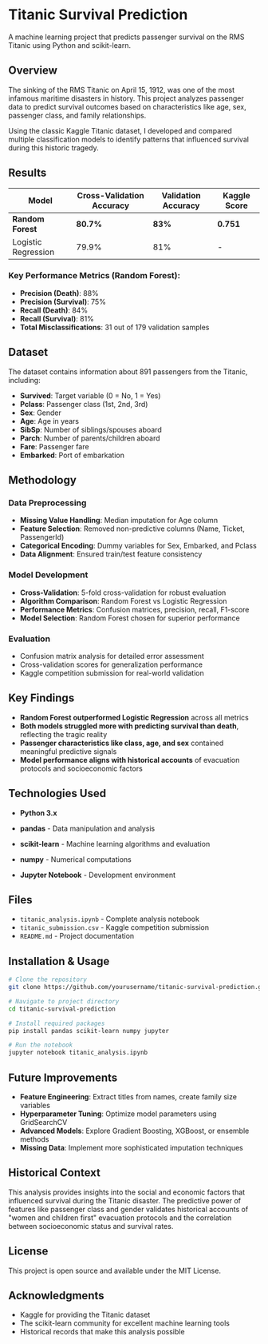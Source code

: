 # Titanic Survival Prediction

A machine learning project that predicts passenger survival on the RMS Titanic using Python and scikit-learn.

## Overview

The sinking of the RMS Titanic on April 15, 1912, was one of the most infamous maritime disasters in history. This project analyzes passenger data to predict survival outcomes based on characteristics like age, sex, passenger class, and family relationships.

Using the classic Kaggle Titanic dataset, I developed and compared multiple classification models to identify patterns that influenced survival during this historic tragedy.

## Results

| Model | Cross-Validation Accuracy | Validation Accuracy | Kaggle Score |
|-------|--------------------------|-------------------|--------------|
| **Random Forest** | **80.7%** | **83%** | **0.751** |
| Logistic Regression | 79.9% | 81% | - |

### Key Performance Metrics (Random Forest):
- **Precision (Death)**: 88%
- **Precision (Survival)**: 75% 
- **Recall (Death)**: 84%
- **Recall (Survival)**: 81%
- **Total Misclassifications**: 31 out of 179 validation samples

## Dataset

The dataset contains information about 891 passengers from the Titanic, including:
- **Survived**: Target variable (0 = No, 1 = Yes)
- **Pclass**: Passenger class (1st, 2nd, 3rd)
- **Sex**: Gender
- **Age**: Age in years
- **SibSp**: Number of siblings/spouses aboard
- **Parch**: Number of parents/children aboard
- **Fare**: Passenger fare
- **Embarked**: Port of embarkation

## Methodology

### Data Preprocessing
- **Missing Value Handling**: Median imputation for Age column
- **Feature Selection**: Removed non-predictive columns (Name, Ticket, PassengerId)
- **Categorical Encoding**: Dummy variables for Sex, Embarked, and Pclass
- **Data Alignment**: Ensured train/test feature consistency

### Model Development
- **Cross-Validation**: 5-fold cross-validation for robust evaluation
- **Algorithm Comparison**: Random Forest vs Logistic Regression
- **Performance Metrics**: Confusion matrices, precision, recall, F1-score
- **Model Selection**: Random Forest chosen for superior performance

### Evaluation
- Confusion matrix analysis for detailed error assessment
- Cross-validation scores for generalization performance
- Kaggle competition submission for real-world validation

## Key Findings

- **Random Forest outperformed Logistic Regression** across all metrics
- **Both models struggled more with predicting survival than death**, reflecting the tragic reality
- **Passenger characteristics like class, age, and sex** contained meaningful predictive signals
- **Model performance aligns with historical accounts** of evacuation protocols and socioeconomic factors

## Technologies Used

- **Python 3.x**
- **pandas** - Data manipulation and analysis
- **scikit-learn** - Machine learning algorithms and evaluation
- **numpy** - Numerical computations

- **Jupyter Notebook** - Development environment

## Files

- `titanic_analysis.ipynb` - Complete analysis notebook
- `titanic_submission.csv` - Kaggle competition submission
- `README.md` - Project documentation

## Installation & Usage

```bash
# Clone the repository
git clone https://github.com/yourusername/titanic-survival-prediction.git

# Navigate to project directory
cd titanic-survival-prediction

# Install required packages
pip install pandas scikit-learn numpy jupyter

# Run the notebook
jupyter notebook titanic_analysis.ipynb
```

## Future Improvements

- **Feature Engineering**: Extract titles from names, create family size variables
- **Hyperparameter Tuning**: Optimize model parameters using GridSearchCV
- **Advanced Models**: Explore Gradient Boosting, XGBoost, or ensemble methods
- **Missing Data**: Implement more sophisticated imputation techniques

## Historical Context

This analysis provides insights into the social and economic factors that influenced survival during the Titanic disaster. The predictive power of features like passenger class and gender validates historical accounts of "women and children first" evacuation protocols and the correlation between socioeconomic status and survival rates.

## License

This project is open source and available under the MIT License.

## Acknowledgments

- Kaggle for providing the Titanic dataset
- The scikit-learn community for excellent machine learning tools
- Historical records that make this analysis possible
